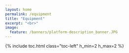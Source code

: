 ```yaml
---
layout: home
permalink: /equipment
title: "Equipment"
excerpt: "<br>"
image:
  feature: /banners/platform-description_banner.JPG
---
```

{% include toc.html class="toc-left" h_min=2 h_max=2 %}
